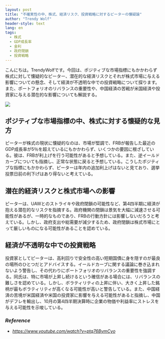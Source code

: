 ```yaml
---
layout: post
title: "不確実性の中、株式、経済リスク、投資戦略に対するピーターの懐疑論"
author: "Trendy Wolf"
header-style: text
lang: en
tags:
  - 株式
  - GDP成長率
  - 金利
  - 政府閉鎖
  - 投資戦略
---
```


こんにちは。TrendyWolfです。今回は、ポジティブな市場指標にもかかわらず株式に対して懐疑的なピーター、潜在的な経済リスクとそれが株式市場に与える影響についての懸念、そして経済が不透明な中での投資戦略について探ります。また、ポートフォリオのリバランスの重要性や、中国経済の苦戦が米国経済や投資家に与える潜在的な影響についても解説する。

<img
    src="https://i.ytimg.com/vi/ptq76BymCyo/hqdefault.jpg"
/>


## ポジティブな市場指標の中、株式に対する懐疑的な見方
ピーターが株式の現状に懐疑的なのは、市場が堅調で、FRBが報告した最近のGDP成長率が5％を超えているにもかかわらず、いくつかの要因に根ざしている。彼は、FRBが利上げを行う可能性があると予想している。また、逆イールドカーブについても指摘し、正常な状態に戻ると予想している。こうしたポジティブな指標にもかかわらず、ピーターは年内の追加利上げはないと見ており、選挙投票日前の利下げはあり得ないと考えている。

## 潜在的経済リスクと株式市場への影響
ピーターは、UAWとのストライキや政府閉鎖の可能性など、第4四半期に経済が抱える潜在的なリスクを指摘する。政府機関の閉鎖は景気を大幅に減速させる可能性があるが、一時的なものであり、FRBの行動方針には影響しないだろうと考えている。しかし、政府支出や総需要が減少するため、政府閉鎖は株式市場にとって厳しいものになる可能性があることを認めている。

## 経済が不透明な中での投資戦略
投資家としてピーターは、高利回りで安全性の高い短期国債に身を隠すのが最良の場所のひとつだとアドバイスする。イールドカーブに関する議論に巻き込まれないよう警告し、その代わりにポートフォリオのリバランスの重要性を強調する。同氏は、特に市場が上昇し続けるという確信がある場合には、リバランスの難しさを認めている。しかし、ボラティリティの上昇に伴い、大きく上昇した銘柄が最もボラティリティが高くなる可能性が高いと警告している。また、中国経済の苦境が米国経済や米国の投資家に影響を与える可能性があると指摘し、中国がデフレを輸出し、10月の第4四半期決算時に企業の物価や利益率にストレスを与える可能性を示唆している。


### _Reference_
- _https://www.youtube.com/watch?v=ptq76BymCyo_

